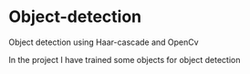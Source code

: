 # Object-detection
Object detection using Haar-cascade and OpenCv

In the project I have trained some objects for object detection

